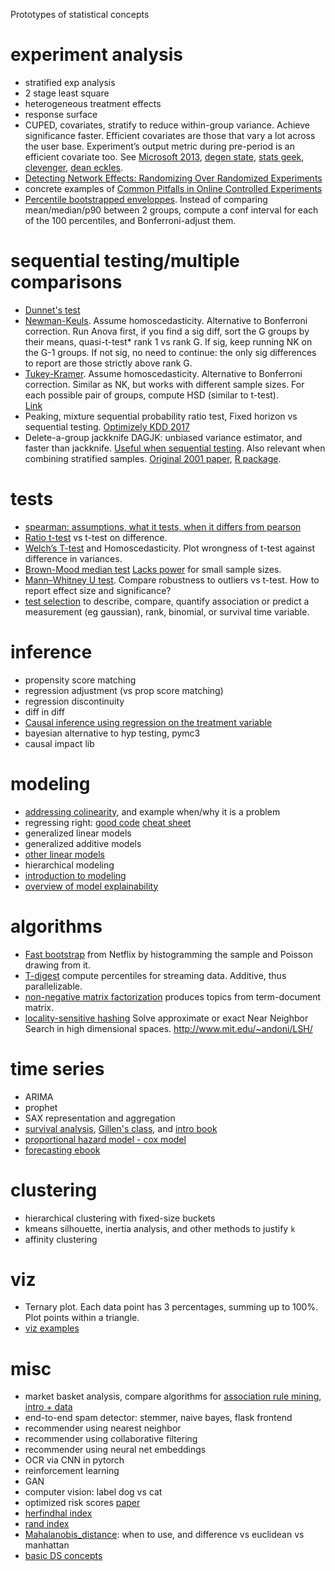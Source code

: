 
Prototypes of statistical concepts

# experiment analysis
- stratified exp analysis
- 2 stage least square
- heterogeneous treatment effects
- response surface 
- CUPED, covariates, stratify to reduce within-group variance. Achieve significance faster. Efficient covariates are those that vary a lot across the user base. Experiment’s output metric during pre-period is an efficient covariate too.
See [Microsoft 2013](https://www.exp-platform.com/Documents/2013-02-CUPED-ImprovingSensitivityOfControlledExperiments.pdf), 
[degen state](http://www.degeneratestate.org/posts/2018/Jan/04/reducing-the-variance-of-ab-test-using-prior-information/), 
[stats geek](http://thestatsgeek.com/2014/02/01/adjusting-for-baseline-covariates-in-randomized-controlled-trials/),
[clevenger](https://www.slideshare.net/JohnClevenger4/clevenger-experimentation-meetup),
[dean eckles](http://www.deaneckles.com/blog/745_using-covariates-to-increase-the-precision-of-randomized-experiments/).
- [Detecting Network Effects: Randomizing Over Randomized Experiments](http://web.media.mit.edu/~msaveski/assets/publications/2017_detecting_network_effects/paper.pdf)
- concrete examples of [Common Pitfalls in Online Controlled Experiments](http://exp-platform.com/Documents/2017-08%20KDDMetricInterpretationPitfalls.pdf)
- [Percentile bootstrapped enveloppes](https://medium.com/netflix-techblog/streaming-video-experimentation-at-netflix-visualizing-practical-and-statistical-significance-7117420f4e9a).
Instead of comparing mean/median/p90 between 2 groups, compute a conf interval 
for each of the 100 percentiles, and Bonferroni-adjust them. 

# sequential testing/multiple comparisons
- [Dunnet's test](https://en.wikipedia.org/wiki/Dunnett%27s_test)
- [Newman-Keuls](https://en.wikipedia.org/wiki/Newman%E2%80%93Keuls_method). 
Assume homoscedasticity. Alternative to Bonferroni correction.
Run Anova first, if you find a sig diff, sort the G groups by their means, quasi-t-test* rank 1 vs rank G. 
If sig, keep running NK on the G-1 groups. 
If not sig, no need to continue: the only sig differences to report are those strictly above rank G. 
- [Tukey-Kramer](https://www.statisticshowto.datasciencecentral.com/tukey-test-honest-significant-difference/).
Assume homoscedasticity. Alternative to Bonferroni correction.
Similar as NK, but works with different sample sizes. 
For each possible pair of groups, compute HSD (similar to t-test).  
[Link](https://dnett.public.iastate.edu/S611/35TukeyNA.pdf)
- Peaking, mixture sequential probability ratio test, Fixed horizon vs sequential testing.
[Optimizely KDD 2017](http://www.kdd.org/kdd2017/papers/view/peeking-at-ab-tests-why-it-matters-and-what-to-do-about-it)
- Delete-a-group jackknife DAGJK: unbiased variance estimator, and faster than jackknife. 
[Useful when sequential testing](https://eng.uber.com/xp/).
Also relevant when combining stratified samples.
[Original 2001 paper](http://www.sverigeisiffror.scb.se/contentassets/ca21efb41fee47d293bbee5bf7be7fb3/the-delete-a-group-jackknife.pdf),
[R package](https://www.istat.it/en/methods-and-tools/methods-and-it-tools/process/processing-tools/ever).

# tests
- [spearman: assumptions, what it tests, when it differs from pearson](https://statistics.laerd.com/statistical-guides/spearmans-rank-order-correlation-statistical-guide.php)
- [Ratio t-test](https://www.graphpad.com/guides/prism/7/statistics/stat_paired_or_ratio_t_test.htm?toc=0) vs t-test on difference.
- [Welch’s T-test](https://en.wikipedia.org/wiki/Welch%27s_t-test#Examples)
and Homoscedasticity. Plot wrongness of t-test against difference in variances.
- [Brown-Mood median test](https://en.wikipedia.org/wiki/Median_test)
[Lacks power](https://www.tandfonline.com/doi/abs/10.1080/00031305.2000.10474539) for small sample sizes.
- [Mann–Whitney U test](https://en.wikipedia.org/wiki/Mann%E2%80%93Whitney_U_test#Examples). 
Compare robustness to outliers vs t-test. How to report effect size and significance?
- [test selection](https://www.graphpad.com/support/faqid/1790/) to describe, compare, quantify association or predict a measurement (eg gaussian), rank, binomial, or survival time variable.

# inference
- propensity score matching
- regression adjustment (vs prop score matching)
- regression discontinuity
- diff in diff
- [Causal inference using regression on the treatment variable](http://www.stat.columbia.edu/~gelman/arm/chap9.pdf)
- bayesian alternative to hyp testing, pymc3
- causal impact lib

# modeling
- [addressing colinearity](https://stats.stackexchange.com/a/56531), and example when/why it is a problem
- regressing right: 
[good code](https://github.com/justmarkham/DAT4/blob/master/notebooks/08_linear_regression.ipynb)
[cheat sheet](https://songhuiming.github.io/pages/2016/07/12/statsmodels-regression-examples/)
- generalized linear models
- generalized additive models
- [other linear models](https://bashtage.github.io/linearmodels/)
- hierarchical modeling 
- [introduction to modeling](https://bbolker.github.io/math3mb/)
- [overview of model explainability](https://towardsdatascience.com/an-overview-of-model-explainability-in-modern-machine-learning-fc0f22c8c29a)

# algorithms
- [Fast bootstrap](https://medium.com/netflix-techblog/streaming-video-experimentation-at-netflix-visualizing-practical-and-statistical-significance-7117420f4e9a) from Netflix by histogramming the sample and Poisson drawing from it.
- [T-digest](https://github.com/CamDavidsonPilon/tdigest) compute percentiles for streaming data. Additive, thus parallelizable.
- [non-negative matrix factorization](https://datascience.stackexchange.com/questions/10299/what-is-a-good-explanation-of-non-negative-matrix-factorization )
produces topics from term-document matrix. 
- [locality-sensitive hashing](https://blog.mayflower.de/6498-lsh-nearest-neighbour-search.html)
Solve approximate or exact Near Neighbor Search in high dimensional spaces. 
http://www.mit.edu/~andoni/LSH/ 

# time series
- ARIMA
- prophet
- SAX representation and aggregation
- [survival analysis](https://data.princeton.edu/pop509/), [Gillen's class](https://eee.uci.edu/11s/37910), 
and [intro book](http://www.biecek.pl/statystykaMedyczna/Stevenson_survival_analysis_195.721.pdf)
- [proportional hazard model - cox model](https://en.wikipedia.org/wiki/Proportional_hazards_model#The_Cox_model)
- [forecasting ebook](https://otexts.com/fpp2/stl.html)

# clustering
- hierarchical clustering with fixed-size buckets
- kmeans silhouette, inertia analysis, and other methods to justify `k`
- affinity clustering

# viz
- Ternary plot. Each data point has 3 percentages, summing up to 100%. Plot points within a triangle.
- [viz examples](https://serialmentor.com/dataviz/index.html)

# misc
- market basket analysis, compare algorithms for [association rule mining](https://en.wikipedia.org/wiki/Association_rule_learning#Other_types_of_association_rule_mining), 
[intro + data](https://towardsdatascience.com/a-gentle-introduction-on-market-basket-analysis-association-rules-fa4b986a40ce)
- end-to-end spam detector: stemmer, naive bayes, flask frontend
- recommender using nearest neighbor
- recommender using collaborative filtering
- recommender using neural net embeddings
- OCR via CNN in pytorch
- reinforcement learning
- GAN
- computer vision: label dog vs cat
- optimized risk scores [paper](https://blog.acolyer.org/2019/11/01/optimized-risk-scores/)
- [herfindhal index](https://github.com/econpy/search_engine_hhi)
- [rand index](https://en.wikipedia.org/wiki/Rand_index)
- [Mahalanobis_distance](https://en.wikipedia.org/wiki/Mahalanobis_distance): when to use, and difference vs euclidean vs manhattan
- [basic DS concepts](https://www.amazon.com/Practical-Statistics-Data-Scientists-Essential/dp/1491952962#reader_1491952962)

